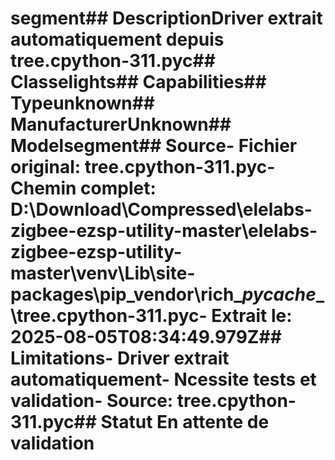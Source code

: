 # segment##  DescriptionDriver extrait automatiquement depuis tree.cpython-311.pyc##  Classelights##  Capabilities##  Typeunknown##  ManufacturerUnknown##  Modelsegment##  Source- **Fichier original**: tree.cpython-311.pyc- **Chemin complet**: D:\Download\Compressed\elelabs-zigbee-ezsp-utility-master\elelabs-zigbee-ezsp-utility-master\venv\Lib\site-packages\pip\_vendor\rich\__pycache__\tree.cpython-311.pyc- **Extrait le**: 2025-08-05T08:34:49.979Z##  Limitations- Driver extrait automatiquement- Ncessite tests et validation- Source: tree.cpython-311.pyc##  Statut En attente de validation
